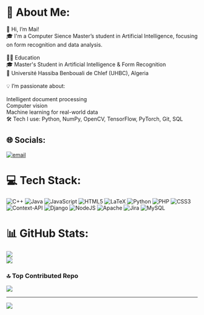 # 💫 About Me:
👋 Hi, I’m Mai!<br>🎓 I'm a Computer Sience Master’s student in Artificial Intelligence, focusing on form recognition and data analysis.<br><br>👩‍🎓 Education<br>🎓 Master's Student in Artificial Intelligence & Form Recognition<br>📍 Université Hassiba Benbouali de Chlef (UHBC), Algeria<br><br>💡 I’m passionate about:<br><br>Intelligent document processing<br>Computer vision<br>Machine learning for real-world data<br>🛠️ Tech I use: Python, NumPy, OpenCV, TensorFlow, PyTorch, Git, SQL


## 🌐 Socials:
[![email](https://img.shields.io/badge/Email-D14836?logo=gmail&logoColor=white)](mailto:benbriknihad@gmail.com) 

# 💻 Tech Stack:
![C++](https://img.shields.io/badge/c++-%2300599C.svg?style=for-the-badge&logo=c%2B%2B&logoColor=white) ![Java](https://img.shields.io/badge/java-%23ED8B00.svg?style=for-the-badge&logo=openjdk&logoColor=white) ![JavaScript](https://img.shields.io/badge/javascript-%23323330.svg?style=for-the-badge&logo=javascript&logoColor=%23F7DF1E) ![HTML5](https://img.shields.io/badge/html5-%23E34F26.svg?style=for-the-badge&logo=html5&logoColor=white) ![LaTeX](https://img.shields.io/badge/latex-%23008080.svg?style=for-the-badge&logo=latex&logoColor=white) ![Python](https://img.shields.io/badge/python-3670A0?style=for-the-badge&logo=python&logoColor=ffdd54) ![PHP](https://img.shields.io/badge/php-%23777BB4.svg?style=for-the-badge&logo=php&logoColor=white) ![CSS3](https://img.shields.io/badge/css3-%231572B6.svg?style=for-the-badge&logo=css3&logoColor=white) ![Context-API](https://img.shields.io/badge/Context--Api-000000?style=for-the-badge&logo=react) ![Django](https://img.shields.io/badge/django-%23092E20.svg?style=for-the-badge&logo=django&logoColor=white) ![NodeJS](https://img.shields.io/badge/node.js-6DA55F?style=for-the-badge&logo=node.js&logoColor=white) ![Apache](https://img.shields.io/badge/apache-%23D42029.svg?style=for-the-badge&logo=apache&logoColor=white) ![Jira](https://img.shields.io/badge/jira-%230A0FFF.svg?style=for-the-badge&logo=jira&logoColor=white) ![MySQL](https://img.shields.io/badge/mysql-4479A1.svg?style=for-the-badge&logo=mysql&logoColor=white)
# 📊 GitHub Stats:
![](https://github-readme-stats.vercel.app/api?username=BenbrikNihad&theme=gruvbox_light&hide_border=false&include_all_commits=false&count_private=false)<br/>
![](https://nirzak-streak-stats.vercel.app/?user=BenbrikNihad&theme=gruvbox_light&hide_border=false)<br/>

### 🔝 Top Contributed Repo
![](https://github-contributor-stats.vercel.app/api?username=BenbrikNihad&limit=5&theme=gruvbox_light&combine_all_yearly_contributions=true)

---
[![](https://visitcount.itsvg.in/api?id=BenbrikNihad&icon=0&color=0)](https://visitcount.itsvg.in)

<!-- Proudly created with GPRM ( https://gprm.itsvg.in ) -->
